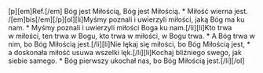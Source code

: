 [p][em]Ref.[/em] Bóg jest Miłością, Bóg jest Miłością. * Miłość wierna jest. /[em]bis[/em][/p][ol][li]Myśmy poznali i uwierzyli miłości, jaką Bóg ma ku nam. * Myśmy poznali i uwierzyli miłości Boga ku nam.[/li][li]Kto trwa w miłości, ten trwa w Bogu, kto trwa w miłości, w Bogu trwa. * A Bóg trwa w nim, bo Bóg Miłością jest.[/li][li]Nie lękaj się miłości, bo Bóg Miłością jest, * a doskonała miłość usuwa wszelki lęk.[/li][li]Kochaj bliźniego swego, jak siebie samego. * Bóg pierwszy ukochał nas, bo Bóg Miłością jest.[/li][/ol]